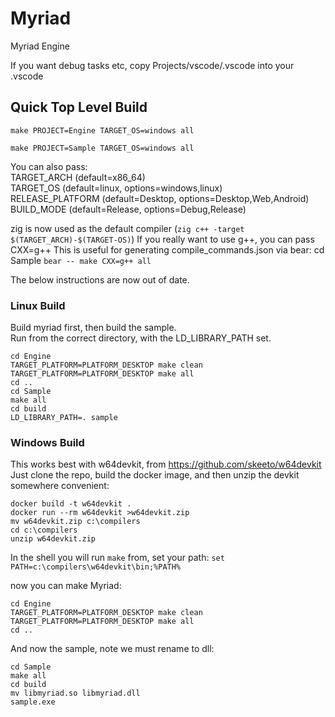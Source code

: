 # Myriad
Myriad Engine

If you want debug tasks etc, copy Projects/vscode/.vscode into your .vscode

## Quick Top Level Build
`make PROJECT=Engine TARGET_OS=windows all`

`make PROJECT=Sample TARGET_OS=windows all`

You can also pass:  
TARGET_ARCH (default=x86_64)  
TARGET_OS (default=linux, options=windows,linux)  
RELEASE_PLATFORM (default=Desktop, options=Desktop,Web,Android)  
BUILD_MODE (default=Release, options=Debug,Release)  

zig is now used as the default compiler (`zig c++ -target $(TARGET_ARCH)-$(TARGET-OS)`)
If you really want to use g++, you can pass CXX=g++
This is useful for generating compile_commands.json via bear:
cd Sample
`bear -- make CXX=g++ all`


The below instructions are now out of date.  

### Linux Build

Build myriad first, then build the sample.  
Run from the correct directory, with the LD_LIBRARY_PATH set.

```
cd Engine
TARGET_PLATFORM=PLATFORM_DESKTOP make clean
TARGET_PLATFORM=PLATFORM_DESKTOP make all
cd ..
cd Sample
make all
cd build
LD_LIBRARY_PATH=. sample
```

### Windows Build

This works best with w64devkit, from https://github.com/skeeto/w64devkit  
Just clone the repo, build the docker image, and then unzip the devkit somewhere convenient:
```
docker build -t w64devkit .
docker run --rm w64devkit >w64devkit.zip
mv w64devkit.zip c:\compilers
cd c:\compilers
unzip w64devkit.zip
```
In the shell you will run `make` from, set your path:
`set PATH=c:\compilers\w64devkit\bin;%PATH%`

now you can make Myriad:
```
cd Engine
TARGET_PLATFORM=PLATFORM_DESKTOP make clean
TARGET_PLATFORM=PLATFORM_DESKTOP make all
cd ..
```
And now the sample, note we must rename to dll:
```
cd Sample
make all
cd build
mv libmyriad.so libmyriad.dll
sample.exe
```